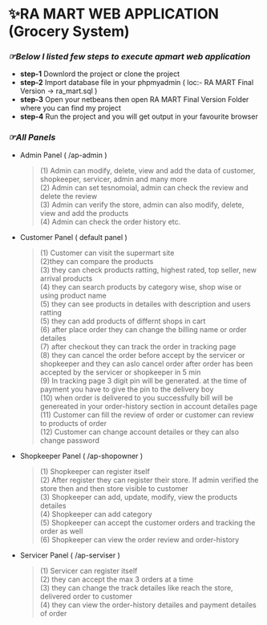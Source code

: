 # __✨RA MART WEB APPLICATION (Grocery System)__   

### _☞Below I listed few steps to execute apmart web application_

- **step-1** Downlord the project or clone the project 
- **step-2** Import database file in your phpmyadmin ( loc:- RA MART Final Version -> ra_mart.sql ) 
- **step-3** Open your netbeans then open RA MART Final Version Folder where you can find my project 
- **step-4** Run the project and you will get output in your favourite browser

### _☞All Panels_

- Admin Panel ( /ap-admin )
   >(1) Admin can modify, delete, view and add the data of customer, shopkeeper, servicer, admin and many more <br>
    (2) Admin can set tesnomoial, admin can check the review and delete the review <br>
    (3) Admin can verify the store, admin can also modify, delete, view and add the products <br>
    (4) Admin can check the order history etc. <br>
    
- Customer Panel ( default panel )
   >(1) Customer can visit the supermart site <br>
    (2)they can compare the products <br>
    (3) they can check products ratting, highest rated, top seller, new arrival products <br>
    (4) they can search products by category wise, shop wise or using product name <br>
    (5) they can see products in detailes with description and users ratting <br>
    (5) they can add products of differnt shops in cart <br>
    (6) after place order they can change the billing name or order detailes <br>
    (7) after checkout they can track the order in tracking page <br>
    (8) they can cancel the order before accept by the servicer or shopkeeper and they can aslo cancel order after order has been accepted by the servicer or shopkeeper in 5 min         <br> 
    (9) In tracking page 3 digit pin will be generated. at the time of payment you have to give the pin to the delivery boy <br>
    (10) when order is delivered to you successfully bill will be genereated in your order-history section in account detailes page <br>
    (11) Customer can fill the review of order or customer can review to products of order <br>
    (12) Customer can change account detailes or they can also change password <br>
    
- Shopkeeper Panel ( /ap-shopowner )
   >(1) Shopkeeper can register itself <br>
    (2) After register they can register their store. If admin verified the store then and then store visible to customer <br>
    (3) Shopkeeper can add, update, modify, view the products detailes <br>
    (4) Shopkeeper can add category <br>
    (5) Shopkeeper can accept the customer orders and tracking the order as well <br>
    (6) Shopkeeper can view the order review and order-history <br>
    
- Servicer Panel ( /ap-serviser ) 
   >(1) Servicer can register itself <br>
    (2) they can accept the max 3 orders at a time  <br>
    (3) they can change the track detailes like reach the store, delivered order to customer <br>
    (4) they can view the order-history detailes and payment detailes of order <br>
